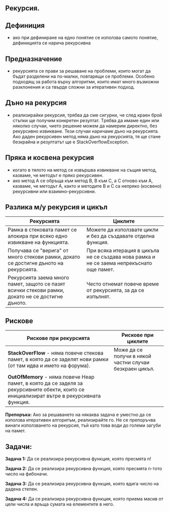 ## Рекурсия.


## Дефиниция
- ако при дефиниране на едно понятие се използва самото понятие,
дефиницията се нарича рекурсивна


## Предназначение
- рекурсията се прави за решаване на проблеми, които могат да бъдат разделени на по-малки,
повтарящи се проблеми. Oсобено подходящ за работа върху алгоритми, които имат много възможни разклонения и са твърде сложни за итеративен подход.


## Дъно на рекурсия
- реализирайки рекурсия, трябва да сме сигурни, че след краен брой стъпки ще получим конкретен резултат.
Tрябва да имаме един или няколко случаи, чието решение можем да намерим директно, без рекурсивно извикване. Тези случаи наричаме дъно на рекурсията.
Ако даден рекурсивен метод няма дъно на рекурсията, тя ще стане безкрайна и резултатът ще е StackOverflowException.


## Пряка и косвена рекурсия
- когато в тялото на метод се извършва извикване на същия метод, казваме, че методът е пряко рекурсивен.
- ако метод A се обръща към метод B, B към C, а С отново към А, казваме, че методът А, както и методите В и C са непряко (косвено) рекурсивни или взаимно-рекурсивни.


## Разлика м/у рекурсия и цикъл

| **Рекурсията**                                                                                              | **Циклите**                                                                                                  |
|-------------------------------------------------------------------------------------------------------------|-------------------------------------------------------------------------------------------------------------|
| Рамка в стековата памет се алокира при всяко едно извикване на функцията.                                   | Можете да използвате цикли и без да създавате отделна функция.                                              |
| Получава се "верига" от много стекови рамки, докато се достигне дъното на рекурсията.                       | При всяка итерация в цикъла не се създава нова рамка и не се заема непрекъснато още памет.                  |
| Рекурсията заема много памет, защото се пазят всички стекови рамки, докато не се достигне дъното.           | Често отнемат повече време от рекурсията, за да се изпълнят.                                               |

## Рискове

| **Рискове при рекурсията**                                                                                  | **Рискове при циклите**                                                                                     |
|-------------------------------------------------------------------------------------------------------------|-------------------------------------------------------------------------------------------------------------|
| **StackOverFlow** - няма повече стекова памет, в която да се заделят нови рамки (от там идва и името на форума). | Може да се получи в някой частни случаи безкраен цикъл.                                                     |
| **OutOfMemory** - няма повече Heap памет, в която да се заделя за рекурсивните обекти, които се инициализират вътре в рекурсивната функция. |                                                                                                             |


**Препоръка:** Ако за решаването на някаква задача е уместно да се използва итеративен алгоритъм, реализирайте го.
Не се препоръчва винаги използването на рекурсия, тъй като това води до големи загуби на памет.


## Задачи:
**Задача 1:** Да се реализира рекурсивна функция, която пресмята n!

**Задача 2:** Да се реализира рекурсивна функция, която пресмята n-тото число на фибоначи.

**Задача 3:** Да се реализира рекурсивна функция, която вдига число на дадена степен.

**Задача 4:** Да се реализира рекурсивна функция, която приема масив от цели числа и връща сумата на елементите в него.

